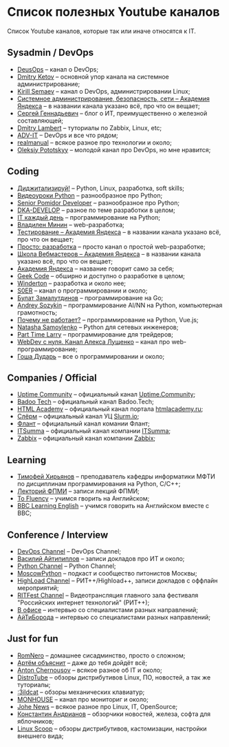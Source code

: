 # Список полезных Youtube каналов

Список Youtube каналов, которые так или иначе относятся к IT.

## Sysadmin / DevOps
- [DeusOps](https://www.youtube.com/channel/UCz4slJ1WzdCiEIBZ-WZgliw) – канал о DevOps;
- [Dmitry Ketov](https://www.youtube.com/channel/UCvRRgjjKvyLNB9yx3oGu2Xw) – основной упор канала на системное администрирование;
- [Kirill Semaev](https://www.youtube.com/channel/UCemtVTjKhD_GcEOQ_rNOrRw) – канал о DevOps, администрировании Linux;
- [Системное администрирование, безопасность, сети – Академия Яндекса](https://www.youtube.com/channel/UCkufieG4LoGkHNOGrgMx3Vg) – в названии канала указано всё, про что он вещает;
- [Сергей Геннадьевич](https://www.youtube.com/channel/UCH5y8u3yo8NWOD29VLNWCDQ) – блог о ИТ, преимущественно о железной составляющей;
- [Dmitry Lambert](https://www.youtube.com/channel/UCUQSCqrwiCjwQZQGznTkvrQ) – туториалы по Zabbix, Linux, etc;
- [ADV-IT](https://www.youtube.com/channel/UC-sAMvDe7gTmBbub-rWljZg) – DevOps и все что рядом;
- [realmanual](https://youtube.com/c/realmanual) – всякое разное про технологии и около;
- [Oleksiy Pototskyy](https://www.youtube.com/channel/UC9SaO6h4dwENOJJwrXuPodQ) – молодой канал про DevOps, но мне нравится;

## Coding
- [Диджитализируй!](https://www.youtube.com/channel/UC9MK8SybZcrHR3CUV4NMy2g) – Python, Linux, разработка, soft skills;
- [Видеоуроки Python](https://www.youtube.com/channel/UCWwN2VNpxDPJ-t17md1w6mg) – разнообразное про Python;
- [Senior Pomidor Developer](https://www.youtube.com/channel/UCnjXFjG9HcinaU-oY28rLiw) – разнообразное про Python;
- [DKA-DEVELOP](https://www.youtube.com/channel/UCWdmR3tpvXkzubAZugUQLdw) – разное по теме разработки в целом;
- [IT каждый день](https://www.youtube.com/channel/UCAlRksF5338XmSMbwS3W7eA) – программирование на Python;
- [Владилен Минин](https://www.youtube.com/channel/UCg8ss4xW9jASrqWGP30jXiw) – web-разработка;
- [Тестирование – Академия Яндекса](https://www.youtube.com/channel/UC9VeXtf7fcCJUfmZ_cyweXA) – в названии канала указано всё, про что он вещает;
- [Просто: разработка](https://www.youtube.com/channel/UCn-P_F0tfY21cfnkyv2lsRQ) – просто канал о простой web-разработке;
- [Школа Вебмастеров – Академия Яндекса](https://www.youtube.com/channel/UCWWfIyhjfJHdH1Kvx5p9gyg/) – в названии канала указано всё, про что он вещает;
- [Академия Яндекса](https://www.youtube.com/c/АкадемияЯндекса/) – название говорит само за себя;
- [Geek Code](https://www.youtube.com/c/GeekCode) – обширно и доступно о разработке в целом;
- [Winderton](https://www.youtube.com/c/Winderton) – разработка и около нее;
- [S0ER](https://www.youtube.com/c/S0ERDEVS) – канал о программировании и около;
- [Булат Замалутдинов](https://www.youtube.com/channel/UCbSDV7h4sUBTGHeMn3TSWAw) – программирование на Go;
- [Andrey Sozykin](https://www.youtube.com/channel/UC5gufuYHPSsJA-jul-iwyXA) – программирование AI/NN на Python, компьютерная грамотность;
- [Почему не работает?](https://www.youtube.com/channel/UCO8aN1B8ncJM09rohGvOiCQ) – программирование на Python, Vue.js;
- [Natasha Samoylenko](https://youtube.com/c/PyNEng) –  Python для сетевых инженеров;
- [Part Time Larry](https://www.youtube.com/channel/UCY2ifv8iH1Dsgjrz-h3lWLQ) – программирование для трейдеров;
- [WebDev с нуля. Канал Алекса Лущенко](https://www.youtube.com/channel/UCP-xJwnvKCGyS-nbyOx1Wmg) – канал про web-программирование;
- [Гоша Дударь](https://www.youtube.com/channel/UCvuY904el7JvBlPbdqbfguw) – все о программировании и около;

## Companies / Official
- [Uptime Community](https://www.youtube.com/channel/UCghkB-Vd_gNuZ_Uj5mxasrg) – официальный канал [Uptime.Community](https://uptime.community);
- [Badoo Tech](https://www.youtube.com/c/BadooTech/featured) – официальный канал Badoo.Tech;
- [HTML Academy](https://www.youtube.com/channel/UChUxTMjJGo-JDRY8pNTGL2g) – официальный канал портала [htmlacademy.ru](https://htmlacademy.ru);
- [Слёрм](https://www.youtube.com/channel/UCK5MedKoNJ5aRahfGOIGx6g) – официальный канал УЦ [Slurm.io](https://slurm.io);
- [Флант](https://www.youtube.com/channel/UCjmwHCZ-qh3ro7hHTQhqYQg) – официальный канал комании Флант;
- [ITSumma](https://www.youtube.com/c/ItsummaRu) – официальный канал компании [ITSumma](https://www.itsumma.ru);
- [Zabbix](https://www.youtube.com/channel/UC5M8zH6ZfS5Znd3tJTjn_DA) – официальный канал компании [Zabbix](https://zabbix.com);

## Learning
- [Тимофей Хирьянов](https://www.youtube.com/channel/UCQfwKTJdCmiA6cXAY0PNRJw) – преподаватель кафедры информатики МФТИ по дисциплинам программирования на Python, C/C++;
- [Лекторий ФПМИ](https://www.youtube.com/channel/UCdxesVp6Fs7wLpnp1XKkvZg) – записи лекций ФПМИ;
- [To Fluency](https://www.youtube.com/channel/UC32mYgIHS-e3C3Eyd2tRw6g) – учимся гворить на Английском;
- [BBC Learning English](https://www.youtube.com/channel/UCHaHD477h-FeBbVh9Sh7syA) – учимся говорить на Английском вместе с BBC;

## Conference / Interview
- [DevOps Channel](https://www.youtube.com/channel/UC1nDIT9thqoFSSxvLyPHF5w) – DevOps Channel;
- [Василий Айтипиплов](https://www.youtube.com/user/videoitpeople) – записи докладов про ИТ и около;
- [Python Channel](https://www.youtube.com/c/PythonChannelRussia) – Python Channel;
- [MoscowPython](https://www.youtube.com/channel/UC-OVMPlMA3-YCIeg4z5z23A) – подкаст и сообщество питонистов Москвы;
- [HighLoad Channel](https://www.youtube.com/channel/UCwHL6WHUarjGfUM_586me8w) – РИТ++/Highload++, записи докладов с оффлайн мероприятий;
- [RITFest Channel](https://www.youtube.com/channel/UC7hjrpB81FSipI1oqtOaZqQ) – Видеотрансляция главного зала фестиваля "Российских интернет технологий" (РИТ++);
- [В офисе](https://www.youtube.com/channel/UCJ8AJ0qd2-gk90OujUETzCg) – интервью со специалистами разных направлений;
- [АйТиБорода](https://www.youtube.com/channel/UCeObZv89Stb2xLtjLJ0De3Q) – интервью со специалистами разных направлений;

## Just for fun
- [RomNero](https://www.youtube.com/channel/UC6Fa-kIaUelSUPFfHQgVWig/) – домашнее сисадминство, просто о сложном;
- [Артём объяснит](https://www.youtube.com/channel/UCV6HQLYaoZfPpV5XGbOvAJA) – даже до тебя дойдёт всё;
- [Anton Chernousov](https://www.youtube.com/c/AntonChernousov) – всякое разное об IT и около;
- [DistroTube](https://www.youtube.com/channel/UCVls1GmFKf6WlTraIb_IaJg) – обзоры дистрибутивов Linux, ПО, новостей, а так же туториалы;
- [:3ildcat](https://www.youtube.com/channel/UCeHOkFGW-7uAZFvq3BXb8YA) – обзоры механических клавиатур;
- [MONHOUSE](https://www.youtube.com/c/Monhouse) – канал про мониториг и около;
- [Johe News](https://www.youtube.com/channel/UCL4BwOrBEKggPyqsdVpraFg) – всякое разное про Linux, IT, OpenSource;
- [Константин Андрианов](https://www.youtube.com/channel/UCh3Z6GUdEtv3bHF9ZR_deag) – обзорчики новостей, железа, софта для яблочников;
- [Linux Scoop](https://www.youtube.com/channel/UCNnUnr4gwyNmzx_Bbzvt29g) – обзоры дистрибутивов, кастомизации, настройки внешнего вида;
